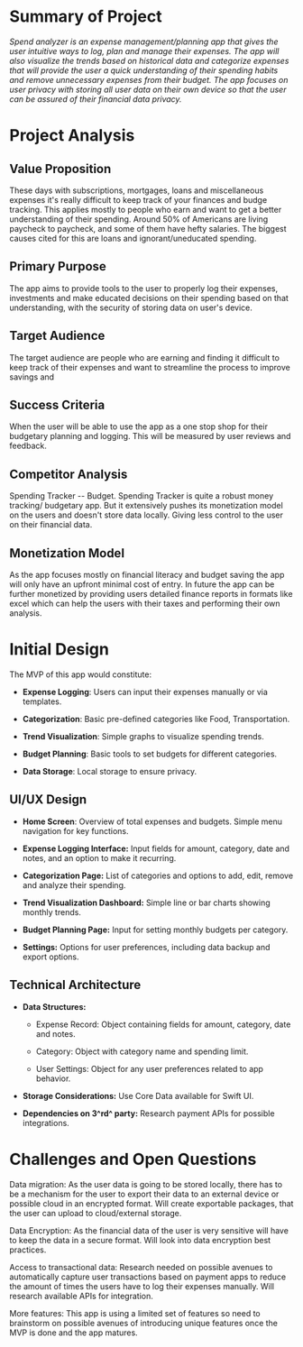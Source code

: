 # Summary of Project

*Spend analyzer is an expense management/planning app that gives the
user intuitive ways to log, plan and manage their expenses. The app will
also visualize the trends based on historical data and categorize
expenses that will provide the user a quick understanding of their
spending habits and remove unnecessary expenses from their budget. The
app focuses on user privacy with storing all user data on their own
device so that the user can be assured of their financial data privacy.*

# Project Analysis

## Value Proposition

These days with subscriptions, mortgages, loans and miscellaneous
expenses it's really difficult to keep track of your finances and budge
tracking. This applies mostly to people who earn and want to get a
better understanding of their spending. Around 50% of Americans are
living paycheck to paycheck, and some of them have hefty salaries. The
biggest causes cited for this are loans and ignorant/uneducated
spending.

## Primary Purpose

The app aims to provide tools to the user to properly log their
expenses, investments and make educated decisions on their spending
based on that understanding, with the security of storing data on user's
device.

## Target Audience

The target audience are people who are earning and finding it difficult
to keep track of their expenses and want to streamline the process to
improve savings and

## Success Criteria

When the user will be able to use the app as a one stop shop for their
budgetary planning and logging. This will be measured by user reviews
and feedback.

## Competitor Analysis

Spending Tracker -- Budget. Spending Tracker is quite a robust money
tracking/ budgetary app. But it extensively pushes its monetization
model on the users and doesn't store data locally. Giving less control
to the user on their financial data.

## Monetization Model

As the app focuses mostly on financial literacy and budget saving the
app will only have an upfront minimal cost of entry. In future the app
can be further monetized by providing users detailed finance reports in
formats like excel which can help the users with their taxes and
performing their own analysis.

# Initial Design

The MVP of this app would constitute:

-   **Expense Logging**: Users can input their expenses manually or via
    templates.

-   **Categorization**: Basic pre-defined categories like Food,
    Transportation.

-   **Trend Visualization**: Simple graphs to visualize spending trends.

-   **Budget Planning**: Basic tools to set budgets for different
    categories.

-   **Data Storage**: Local storage to ensure privacy.


## UI/UX Design

-   **Home Screen**: Overview of total expenses and budgets. Simple menu
    navigation for key functions.

-   **Expense Logging Interface:** Input fields for amount, category,
    date and notes, and an option to make it recurring.

-   **Categorization Page:** List of categories and options to add,
    edit, remove and analyze their spending.

-   **Trend Visualization Dashboard:** Simple line or bar charts showing
    monthly trends.

-   **Budget Planning Page:** Input for setting monthly budgets per
    category.

-   **Settings:** Options for user preferences, including data backup
    and export options.

## Technical Architecture

-   **Data Structures:**

    -   Expense Record: Object containing fields for amount, category,
        date and notes.

    -   Category: Object with category name and spending limit.

    -   User Settings: Object for any user preferences related to app
        behavior.

-   **Storage Considerations:** Use Core Data available for Swift UI.

-   **Dependencies on 3^rd^ party:** Research payment APIs for possible
    integrations.

# Challenges and Open Questions

Data migration: As the user data is going to be stored locally, there
has to be a mechanism for the user to export their data to an external
device or possible cloud in an encrypted format. Will create exportable
packages, that the user can upload to cloud/external storage.

Data Encryption: As the financial data of the user is very sensitive
will have to keep the data in a secure format. Will look into data
encryption best practices.

Access to transactional data: Research needed on possible avenues to
automatically capture user transactions based on payment apps to reduce
the amount of times the users have to log their expenses manually. Will
research available APIs for integration.

More features: This app is using a limited set of features so need to
brainstorm on possible avenues of introducing unique features once the
MVP is done and the app matures.
